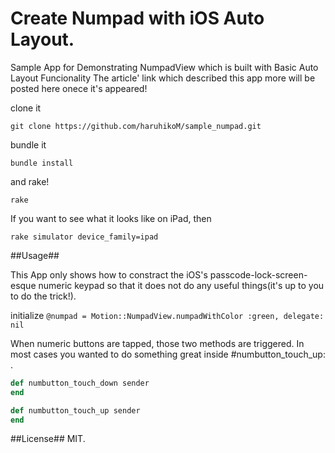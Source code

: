 Create Numpad with iOS Auto Layout.
=============

Sample App for Demonstrating NumpadView which is built with Basic Auto Layout Funcionality
The article' link which described this app more will be posted here onece it's appeared! 

clone it

`git clone https://github.com/haruhikoM/sample_numpad.git`

bundle it

`bundle install`

and rake!

`rake`

If you want to see what it looks like on iPad, then

`rake simulator device_family=ipad`

##Usage##

This App only shows how to constract the iOS's passcode-lock-screen-esque numeric keypad so that it does not do any useful things(it's up to you to do the trick!).

initialize
`@numpad = Motion::NumpadView.numpadWithColor :green, delegate: nil`
 
When numeric buttons are tapped, those two methods are triggered. In most cases you wanted to do something great inside #numbutton_touch_up: .

```ruby
def numbutton_touch_down sender
end

def numbutton_touch_up sender
end
```

##License##
MIT.
